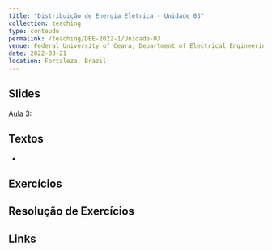 ```yaml
---
title: "Distribuição de Energia Elétrica - Unidade 03"
collection: teaching
type: conteudo
permalink: /teaching/DEE-2022-1/Unidade-03
venue: Federal University of Ceara, Department of Electrical Engineering
date: 2022-03-21
location: Fortaleza, Brazil
---
```


## Slides
[Aula 3: ]()

## Textos
- []()

## Exercícios

## Resolução de Exercícios

## Links
